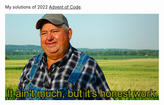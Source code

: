 My solutions of 2022 [Advent of Code](https://adventofcode.com/2022).

<p align="center">
<img src="./gallery/work.png"/>
</p>
